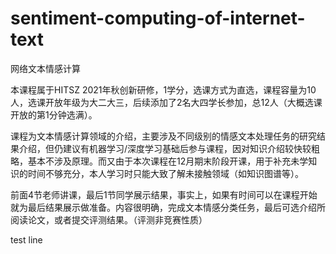 # sentiment-computing-of-internet-text

网络文本情感计算

本课程属于HITSZ 2021年秋创新研修，1学分，选课方式为直选，课程容量为10人，选课开放年级为大二大三，后续添加了2名大四学长参加，总12人（大概选课开放的第1分钟选满）。

课程为文本情感计算领域的介绍，主要涉及不同级别的情感文本处理任务的研究结果介绍，但仍建议有机器学习/深度学习基础后参与课程，因对知识介绍较快较粗略，基本不涉及原理。而又由于本次课程在12月期末阶段开课，用于补充未学知识的时间不够充分，本人学习时只能大致了解未接触领域（如知识图谱等）。

前面4节老师讲课，最后1节同学展示结果，事实上，如果有时间可以在课程开始就为最后结果展示做准备。内容很明确，完成文本情感分类任务，最后可选介绍所阅读论文，或者提交评测结果。（评测非竞赛性质）

test line

